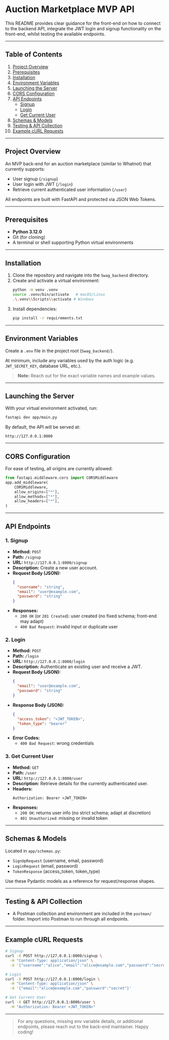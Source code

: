 # Auction Marketplace MVP API

This README provides clear guidance for the front-end on how to connect to the backend API, integrate the JWT login and signup functionality on the front-end, whilst testing the available endpoints.

---

## Table of Contents

1. [Project Overview](#project-overview)
2. [Prerequisites](#prerequisites)
3. [Installation](#installation)
4. [Environment Variables](#environment-variables)
5. [Launching the Server](#launching-the-server)
6. [CORS Configuration](#cors-configuration)
7. [API Endpoints](#api-endpoints)
   - [Signup](#1-signup)
   - [Login](#2-login)
   - [Get Current User](#3-get-current-user)
8. [Schemas & Models](#schemas--models)
9. [Testing & API Collection](#testing--api-collection)
10. [Example cURL Requests](#example-curl-requests)

---

## Project Overview

An MVP back-end for an auction marketplace (similar to Whatnot) that currently supports:

- User signup (`/signup`)
- User login with JWT (`/login`)
- Retrieve current authenticated user information (`/user`)

All endpoints are built with FastAPI and protected via JSON Web Tokens.

---

## Prerequisites

- **Python 3.12.0**
- Git (for cloning)
- A terminal or shell supporting Python virtual environments

---

## Installation

1. Clone the repository and navigate into the `Swag_backend` directory.
2. Create and activate a virtual environment:
   ```bash
   python -m venv .venv
   source .venv/bin/activate   # macOS/Linux
   .\.venv\\Scripts\\activate # Windows
   ```
3. Install dependencies:
   ```bash
   pip install -r requirements.txt
   ```

---

## Environment Variables

Create a `.env` file in the project root (`Swag_backend/`).

At minimum, include any variables used by the auth logic (e.g. `JWT_SECRET_KEY`, database URL, etc.).

> **Note:** Reach out for the exact variable names and example values.

---

## Launching the Server

With your virtual environment activated, run:

```bash
fastapi dev app/main.py
```

By default, the API will be served at:

```
http://127.0.0.1:8000
```

---

## CORS Configuration

For ease of testing, all origins are currently allowed:

```python
from fastapi.middleware.cors import CORSMiddleware
app.add_middleware(
    CORSMiddleware,
    allow_origins=["*"],
    allow_methods=["*"],
    allow_headers=["*"],
)
```

---

## API Endpoints

### 1. Signup

- **Method:** `POST`
- **Path:** `/signup`
- **URL:** `http://127.0.0.1:8000/signup`
- **Description:** Create a new user account.
- **Request Body (JSON):**
  ```json
  {
    "username": "string",
    "email": "user@example.com",
    "password": "string"
  }
  ```
- **Responses:**
  - `200 OK` (or `201 Created`): user created (no fixed schema; front-end may adapt)
  - `400 Bad Request`: invalid input or duplicate user

### 2. Login

- **Method:** `POST`
- **Path:** `/login`
- **URL:** `http://127.0.0.1:8000/login`
- **Description:** Authenticate an existing user and receive a JWT.
- **Request Body (JSON):**
  ```json
  {
    "email": "user@example.com",
    "password": "string"
  }
  ```
- **Response Body (JSON):**
  ```json
  {
    "access_token": "<JWT_TOKEN>",
    "token_type": "bearer"
  }
  ```
- **Error Codes:**
  - `400 Bad Request`: wrong credentials

### 3. Get Current User

- **Method:** `GET`
- **Path:** `/user`
- **URL:** `http://127.0.0.1:8000/user`
- **Description:** Retrieve details for the currently authenticated user.
- **Headers:**
  ```http
  Authorization: Bearer <JWT_TOKEN>
  ```
- **Responses:**
  - `200 OK`: returns user info (no strict schema; adapt at discretion)
  - `401 Unauthorized`: missing or invalid token

---

## Schemas & Models

Located in `app/schemas.py`:

- `SignUpRequest` (username, email, password)
- `LoginRequest` (email, password)
- `TokenResponse` (access\_token, token\_type)

Use these Pydantic models as a reference for request/response shapes.

---

## Testing & API Collection

- A Postman collection and environment are included in the `postman/` folder. Import into Postman to run through all endpoints.

---

## Example cURL Requests

```bash
# Signup
curl -X POST http://127.0.0.1:8000/signup \
  -H "Content-Type: application/json" \
  -d '{"username":"alice","email":"alice@example.com","password":"secret"}'

# Login
curl -X POST http://127.0.0.1:8000/login \
  -H "Content-Type: application/json" \
  -d '{"email":"alice@example.com","password":"secret"}'

# Get Current User
curl -X GET http://127.0.0.1:8000/user \
  -H "Authorization: Bearer <JWT_TOKEN>"
```

---

> For any questions, missing env variable details, or additional endpoints, please reach out to the back-end maintainer. Happy coding!

